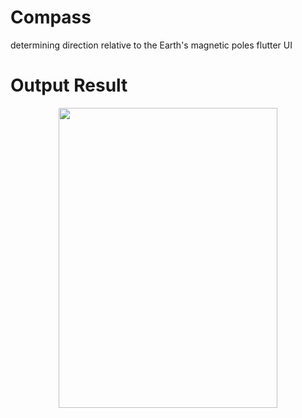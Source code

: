 # Compass

determining direction relative to the Earth's magnetic poles flutter UI
# Output Result
<p align="center">
 <img src="https://user-images.githubusercontent.com/112925756/188683161-384f38dc-4291-4a83-aa59-16c674c035fb.gif" width="350" height="480" />

